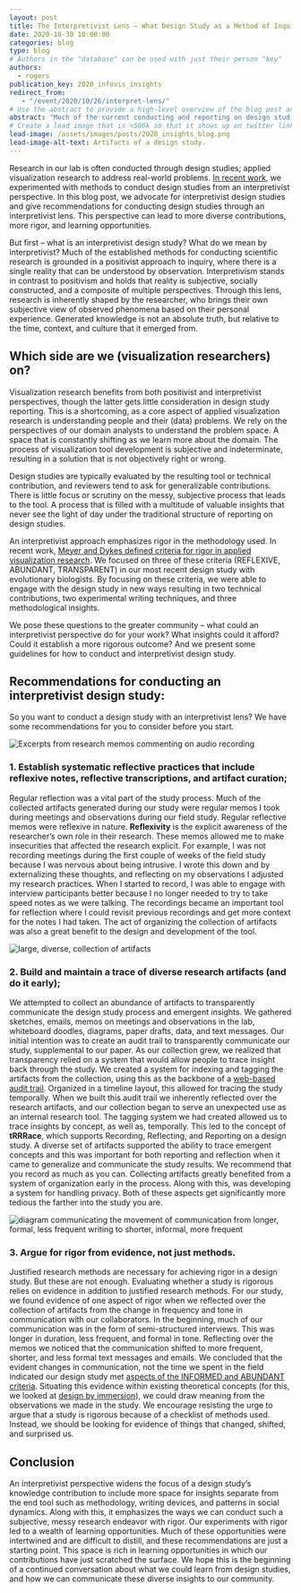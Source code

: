 ```yaml
---
layout: post
title: The Interpretivist Lens – What Design Study as a Method of Inquiry Can Teach Us.
date: 2020-10-30 10:00:00
categories: blog
type: blog
# Authors in the "database" can be used with just their person "key"
authors:
  - rogers
publication_key: 2020_infovis_insights
redirect_from:
   - "/event/2020/10/26/interpret-lens/"
# Use the abstract to provide a high-level overview of the blog post and main takeaways.
abstract: "Much of the current conducting and reporting on design studies leaves little room for contributions outside of the end tool or technique. An interpretivist approach embraces the messy, subjective nature of design studies and emphasizes the ways in which we can conduct research of this nature with rigor. In this post, we advocate for interpretivist design studies and give three recommendations for conducting them."
# Create a lead image that is <500k so that it shows up on twitter link preview
lead-image: /assets/images/posts/2020_insights_blog.png
lead-image-alt-text: Artifacts of a design study.
---
```


Research in our lab is often conducted through design studies; applied visualization research to address real-world problems. [In recent work](https://vdl.sci.utah.edu/publications/2020_infovis_insights/), we experimented with methods to conduct design studies from an interpretivist perspective. In this blog post, we advocate for interpretivist design studies and give recommendations for conducting design studies through an interpretivist lens. This perspective can lead to more diverse contributions, more rigor, and learning opportunities.

But first – what is an interpretivist design study? What do we mean by interpretivist?
Much of the established methods for conducting scientific research is grounded in a positivist approach to inquiry, where there is a single reality that can be understood by observation.
Interpretivism stands in contrast to positivism and holds that reality is subjective, socially constructed, and a composite of multiple perspectives. Through this lens, research is inherently shaped by the researcher, who brings their own subjective view of observed phenomena based on their personal experience. Generated knowledge is not an absolute truth, but relative to the time, context, and culture that it emerged from.

## Which side are we (visualization researchers) on?
Visualization research benefits from both positivist and interpretivist perspectives, though the latter gets little consideration in design study reporting. This is a shortcoming, as a core aspect of applied visualization research is understanding people and their (data) problems. We rely on the perspectives of our domain analysts to understand the problem space. A space that is constantly shifting as we learn more about the domain. The process of visualization tool development is subjective and indeterminate, resulting in a solution that is not objectively right or wrong. 

Design studies are typically evaluated by the resulting tool or technical contribution, and reviewers tend to ask for generalizable contributions. There is little focus or scrutiny on the messy, subjective process that leads to the tool. A process that is filled with a multitude of valuable insights that never see the light of day under the traditional structure of reporting on design studies. 

An interpretivist approach emphasizes rigor in the methodology used. In recent work, [Meyer and Dykes defined criteria for rigor in applied visualization research](https://vdl.sci.utah.edu/publications/2019_infovis_criteria/). We focused on three of these criteria (REFLEXIVE, ABUNDANT, TRANSPARENT) in our most recent design study with evolutionary biologists. By focusing on these criteria, we were able to engage with the design study in new ways resulting in two technical contributions, two experimental writing techniques, and three methodological insights. 

We pose these questions to the greater community – what could an interpretivist perspective do for your work? What insights could it afford? Could it establish a more rigorous outcome? And we present some guidelines for how to conduct and interpretivist design study.
## Recommendations for conducting an interpretivist design study:
So you want to conduct a design study with an interpretivist lens? We have some recommendations for you to consider before you start.  

![Excerpts from research memos commenting on audio recording]({{site.base_url}}/assets/images/posts/2020-10-insights-memo-blog-fig.png)
### 1. Establish systematic reflective practices that include reflexive notes, reflective transcriptions, and artifact curation; 

Regular reflection was a vital part of the study process. Much of the collected artifacts generated during our study were regular memos I took during meetings and observations during our field study. Regular reflective memos were reflexive in nature. **Reflexivity** is the explicit awareness of the researcher’s own role in their research. These memos allowed me to make insecurities that affected the research explicit. For example, I was not recording meetings during the first couple of weeks of the field study because I was nervous about being intrusive. I wrote this down and by externalizing these thoughts, and reflecting on my observations I adjusted my research practices. When I started to record, I was able to engage with interview participants better because I no longer needed to try to take speed notes as we were talking. The recordings became an important tool for reflection where I could revisit previous recordings and get more context for the notes I had taken. The act of organizing the collection of artifacts was also a great benefit to the design and development of the tool. 

![large, diverse, collection of artifacts]({{site.base_url}}/assets/images/posts/2020_insights_blog.png)

### 2. Build and maintain a trace of diverse research artifacts (and do it early); 
We attempted to collect an abundance of artifacts to transparently communicate the design study process and emergent insights. We gathered sketches, emails, memos on meetings and observations in the lab, whiteboard doodles, diagrams, paper drafts, data, and text messages. Our initial intention was to create an audit trail to transparently communicate our study, supplemental to our paper. As our collection grew, we realized that transparency relied on a system that would allow people to trace insight back through the study. We created a system for indexing and tagging the artifacts from the collection, using this as the backbone of a [web-based audit trail](https://vdl.sci.utah.edu/trrrace/). Organized in a timeline layout, this allowed for tracing the study temporally. When we built this audit trail we inherently reflected over the research artifacts, and our collection began to serve an unexpected use as an internal research tool. The tagging system we had created allowed us to trace insights by concept, as well as, temporally. This led to the concept of **tRRRace**, which supports Recording, Reflecting, and Reporting on a design study. A diverse set of artifacts supported the ability to trace emergent concepts and this was important for both reporting and reflection when it came to generalize and communicate the study results. We recommend that you record as much as you can. Collecting artifacts greatly benefited from a system of organization early in the process. Along with this, was developing a system for handling privacy. Both of these aspects get significantly more tedious the farther into the study you are. 

![diagram communicating the movement of communication from longer, formal, less frequent writing to shorter, informal, more frequent]({{site.base_url}}/assets/images/posts/2020-10-insights-change-in-dialogue.png)

### 3. Argue for rigor from evidence, not just methods.

Justified research methods are necessary for achieving rigor in a design study. But these are not enough. Evaluating whether a study is rigorous relies on evidence in addition to justified research methods. For our study, we found evidence of one aspect of rigor when we reflected over the collection of artifacts from the change in frequency and tone in communication with our collaborators. In the beginning, much of our communication was in the form of semi-structured interviews. This was longer in duration, less frequent, and formal in tone. Reflecting over the memos we noticed that the communication shifted to more frequent, shorter, and less formal text messages and emails. We concluded that the evident changes in communication, not the time we spent in the field indicated our design study met [aspects of the INFORMED and ABUNDANT criteria](https://vdl.sci.utah.edu/publications/2019_infovis_criteria/). Situating this evidence within existing theoretical concepts (for this, we looked at [design by immersion](https://ieeexplore.ieee.org/document/8812684)), we could draw meaning from the observations we made in the study. We encourage resisting the urge to argue that a study is rigorous because of a checklist of methods used. Instead, we should be looking for evidence of things that changed, shifted, and surprised us.

## Conclusion
An interpretivist perspective widens the focus of a design study’s knowledge contribution to include more space for insights separate from the end tool such as methodology, writing devices, and patterns in social dynamics. Along with this, it emphasizes the ways we can conduct such a subjective, messy research endeavor with rigor. Our experiments with rigor led to a wealth of learning opportunities. Much of these opportunities were intertwined and are difficult to distill, and these recommendations are just a starting point. This space is rich in learning opportunities in which our contributions have just scratched the surface.  We hope this is the beginning of a continued conversation about what we could learn from design studies, and how we can communicate these diverse insights to our community.

